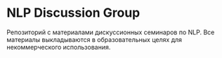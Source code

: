 # NLP Discussion Group
Репозиторий с материалами дискуссионных семинаров по NLP. Все материалы выкладываются в образовательных целях для некоммерческого использования.

